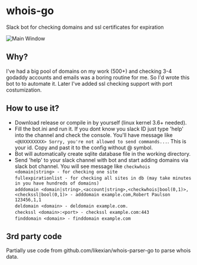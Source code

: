 # whois-go
 Slack bot for checking domains and ssl certificates for expiration 
 
![Main Window](https://i.imgur.com/1TbqKHo.png)

## Why?

I've had a big pool of domains on my work (500+) and checking 3-4 godaddy accounts and emails was a boring routine for me. So I'd wrote this bot to to automate it.
Later I've added ssl checking support with port costumization. 

## How to use it?

* Download release or compile in by yourself (linux kernel 3.6+ needed).
* Fill the bot.ini and run it. If you dont know you slack ID just type 'help' into the channel and check the console. You'll have message like ```<@UXXXXXXXX> Sorry, you're not allowed to send commands...```. This is your id. Copy and past it to the config without @ symbol. 
* Bot will automatically create sqlite database file in the working directory.
* Send 'help' to your slack channel with bot and start adding domains via slack bot channel. You will see message like ```checkwhois <domain|string> - for checking one site```  
```fullexpirationlist - for checking all sites in db (may take minutes in you have hundreds of domains)```  
```adddomain <domain|string>,<account|string>,<checkwhois|bool(0,1)>,<checkssl|bool(0,1)> - adddomain example.com,Robert Paulson 123456,1,1```  
```deldomain <domain> - deldomain example.com.```  
```checkssl <domain>:<port> - checkssl example.com:443```  
```finddomain <domain> - finddomain example.com ```  

## 3rd party code
Partially use code from github.com/likexian/whois-parser-go to parse whois data. 
